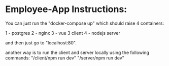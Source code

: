 # Employee-App Instructions:

You can just run the "docker-compose up" which should raise 4 containers:

1 - postgres
2 - nginx
3 - vue 3 client
4 - nodejs server

and then just go to "localhost:80".

another way is to run the client and server locally using the following commands:
"/client/npm run dev"
"/server/npm run dev"
